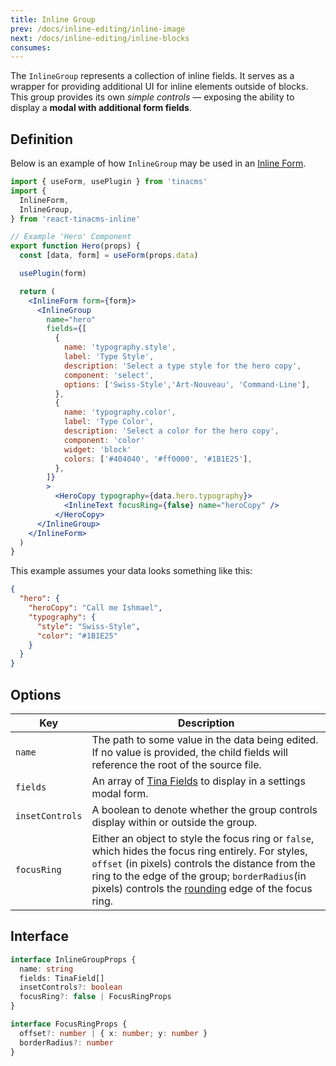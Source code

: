```yaml
---
title: Inline Group
prev: /docs/inline-editing/inline-image
next: /docs/inline-editing/inline-blocks
consumes:
---
```


The `InlineGroup` represents a collection of inline fields. It serves as a wrapper for providing additional UI for inline elements outside of blocks. This group provides its own _simple controls_ — exposing the ability to display a **modal with additional form fields**.

## Definition

Below is an example of how `InlineGroup` may be used in an [Inline Form](/docs/inline-editing).

```jsx
import { useForm, usePlugin } from 'tinacms'
import {
  InlineForm,
  InlineGroup,
} from 'react-tinacms-inline'

// Example 'Hero' Component
export function Hero(props) {
  const [data, form] = useForm(props.data)

  usePlugin(form)

  return (
    <InlineForm form={form}>
      <InlineGroup
        name="hero"
        fields={[
          {
            name: 'typography.style',
            label: 'Type Style',
            description: 'Select a type style for the hero copy',
            component: 'select',
            options: ['Swiss-Style','Art-Nouveau', 'Command-Line'],
          },
          {
            name: 'typography.color',
            label: 'Type Color',
            description: 'Select a color for the hero copy',
            component: 'color'
            widget: 'block'
            colors: ['#404040', '#ff0000', '#1B1E25'],
          },
        ]}
        >
          <HeroCopy typography={data.hero.typography}>
            <InlineText focusRing={false} name="heroCopy" />
          </HeroCopy>
      </InlineGroup>
    </InlineForm>
  )
}
```

This example assumes your data looks something like this:

```json
{
  "hero": {
    "heroCopy": "Call me Ishmael",
    "typography": {
      "style": "Swiss-Style",
      "color": "#1B1E25"
    }
  }
}
```

## Options

| Key             | Description                                                                                                                                                                                                                                                                                                                        |
| --------------- | ---------------------------------------------------------------------------------------------------------------------------------------------------------------------------------------------------------------------------------------------------------------------------------------------------------------------------------- |
| `name`          | The path to some value in the data being edited. If no value is provided, the child fields will reference the root of the source file.                                                                                                                                                                                             |
| `fields`        | An array of [Tina Fields](/docs/fields) to display in a settings modal form.                                                                                                                                                                                                                                                       |
| `insetControls` | A boolean to denote whether the group controls display within or outside the group.                                                                                                                                                                                                                                                |
| `focusRing`     | Either an object to style the focus ring or `false`, which hides the focus ring entirely. For styles, `offset` (in pixels) controls the distance from the ring to the edge of the group; `borderRadius`(in pixels) controls the [rounding](https://developer.mozilla.org/en-US/docs/Web/CSS/border-radius) edge of the focus ring. |

## Interface

```typescript
interface InlineGroupProps {
  name: string
  fields: TinaField[]
  insetControls?: boolean
  focusRing?: false | FocusRingProps
}

interface FocusRingProps {
  offset?: number | { x: number; y: number }
  borderRadius?: number
}
```
